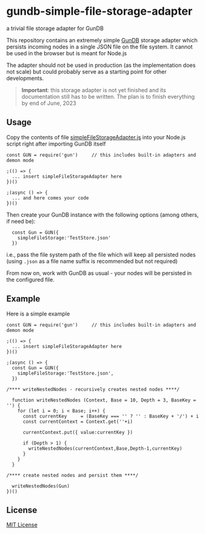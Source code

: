 # gundb-simple-file-storage-adapter #

a trivial file storage adapter for GunDB

This repository contains an extremely simple [GunDB](https://github.com/amark/gun) storage adapter which persists incoming nodes in a single JSON file on the file system. It cannot be used in the browser but is meant for Node.js

The adapter should not be used in production (as the implementation does not scale) but could probably serve as a starting point for other developments.

> **Important**: this storage adapter is not yet finished and its documentation still has to be written. The plan is to finish everything by end of June, 2023

## Usage ##

Copy the contents of file [simpleFileStorageAdapter.js](./src/simpleFileStorageAdapter.js) into your Node.js script right after importing GunDB itself

```
const GUN = require('gun')     // this includes built-in adapters and demon mode

;(() => {
  ... insert simpleFileStorageAdapter here
})()

;(async () => {
  ... and here comes your code
})()
```

Then create your GunDB instance with the following options (among others, if need be):

```
  const Gun = GUN({
    simpleFileStorage:'TestStore.json'
  })
```

i.e., pass the file system path of the file which will keep all persisted nodes (using `.json` as a file name suffix is recommended but not required)

From now on, work with GunDB as usual - your nodes will be persisted in the configured file.

## Example ##

Here is a simple example

```
const GUN = require('gun')     // this includes built-in adapters and demon mode

;(() => {
  ... insert simpleFileStorageAdapter here
})()

;(async () => {
  const Gun = GUN({
    simpleFileStorage:'TestStore.json',
  })

/**** writeNestedNodes - recursively creates nested nodes ****/

  function writeNestedNodes (Context, Base = 10, Depth = 3, BaseKey = '') {
    for (let i = 0; i < Base; i++) {
      const currentKey     = (BaseKey === '' ? '' : BaseKey + '/') + i
      const currentContext = Context.get(''+i)

      currentContext.put({ value:currentKey })

      if (Depth > 1) {
        writeNestedNodes(currentContext,Base,Depth-1,currentKey)
      }
    }
  }

/**** create nested nodes and persist them ****/

  writeNestedNodes(Gun)
})()
```

## License ##

[MIT License](LICENSE.md)
